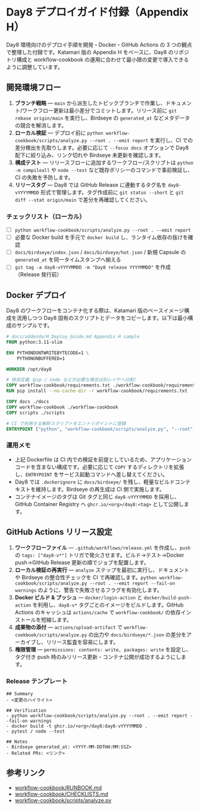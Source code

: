 # Day8 デプロイガイド付録（Appendix H）

Day8 環境向けのデプロイ手順を開発・Docker・GitHub Actions の 3 つの観点で整理した付録です。Katamari 版の Appendix H をベースに、Day8 のリポジトリ構成と workflow-cookbook の運用に合わせて最小限の変更で導入できるように調整しています。

## 開発環境フロー

1. **ブランチ戦略** — `main` から派生したトピックブランチで作業し、ドキュメント/ワークフロー更新は最小差分でコミットします。リリース前に `git rebase origin/main` を実行し、Birdseye の `generated_at` などメタデータの競合を解消します。
2. **ローカル検証** — デプロイ前に `python workflow-cookbook/scripts/analyze.py --root . --emit report` を実行し、CI での差分検出を先取りします。必要に応じて `--focus docs` オプションで Day8 配下に絞り込み、リンク切れや Birdseye 未更新を確認します。
3. **構成テスト** — リリースフローに追加するワークフロー/スクリプトは `python -m compileall` や `node --test` など既存ポリシーのコマンドで事前検証し、CI の失敗を予防します。
4. **リリースタグ** — Day8 では GitHub Release に連動するタグ名を `day8-vYYYYMMDD` 形式で管理します。タグ作成前に `git status --short` と `git diff --stat origin/main` で差分を再確認してください。

### チェックリスト（ローカル）
- [ ] `python workflow-cookbook/scripts/analyze.py --root . --emit report`
- [ ] 必要な Docker build を手元で `docker build` し、ランタイム依存の抜けを確認
- [ ] `docs/birdseye/index.json` / `docs/birdseye/hot.json` / 新規 Capsule の `generated_at` を同一タイムスタンプへ揃える
- [ ] `git tag -a day8-vYYYYMMDD -m "Day8 release YYYYMMDD"` を作成（Release 発行前）

## Docker デプロイ

Day8 のワークフローをコンテナ化する際は、Katamari 版のベースイメージ構成を流用しつつ Day8 固有のスクリプトとデータをコピーします。以下は最小構成のサンプルです。

```dockerfile
# docs/addenda/H_Deploy_Guide.md Appendix H sample
FROM python:3.11-slim

ENV PYTHONDONTWRITEBYTECODE=1 \
    PYTHONUNBUFFERED=1

WORKDIR /opt/day8

# 依存定義（pip / node などが必要な場合は別レイヤへ分割）
COPY workflow-cookbook/requirements.txt ./workflow-cookbook/requirements.txt
RUN pip install --no-cache-dir -r workflow-cookbook/requirements.txt

COPY docs ./docs
COPY workflow-cookbook ./workflow-cookbook
COPY scripts ./scripts

# CI で利用する解析スクリプトをエントリポイントに登録
ENTRYPOINT ["python", "workflow-cookbook/scripts/analyze.py", "--root", ".", "--emit", "report"]
```

### 運用メモ
- 上記 Dockerfile は CI 内での検証を前提としているため、アプリケーションコードを含まない構成です。必要に応じて `COPY` するディレクトリを拡張し、`ENTRYPOINT` をサービス起動コマンドへ差し替えてください。
- Day8 では `.dockerignore` に `docs/birdseye/` を残し、軽量なビルドコンテキストを維持します。Birdseye の再生成は CI 側で実施します。
- コンテナイメージのタグは Git タグと同じ `day8-vYYYYMMDD` を採用し、GitHub Container Registry へ `ghcr.io/<org>/day8:<tag>` として公開します。

## GitHub Actions リリース設定

1. **ワークフローファイル** — `.github/workflows/release.yml` を作成し、`push` の `tags: ["day8-v*"]` トリガで発火させます。ビルド→テスト→Docker push→GitHub Release 更新の順でジョブを配置します。
2. **ローカル検証の再実行** — `analyze` ステップを最初に実行し、ドキュメントや Birdseye の整合性チェックを CI で再確認します。`python workflow-cookbook/scripts/analyze.py --root . --emit report --fail-on warnings` のように、警告で失敗させるフラグを有効化します。
3. **Docker ビルド & プッシュ** — `docker/login-action` と `docker/build-push-action` を利用し、`day8-v*` タグごとのイメージをビルドします。GitHub Actions のキャッシュは `actions/cache` で `workflow-cookbook/` の依存インストールを短縮します。
4. **成果物の添付** — `actions/upload-artifact` で `workflow-cookbook/scripts/analyze.py` の出力や `docs/birdseye/*.json` の差分をアーカイブし、リリース監査を容易にします。
5. **権限管理** — `permissions: contents: write, packages: write` を設定し、タグ付き push 時のみリリース更新・コンテナ公開が成功するようにします。

### Release テンプレート
```
## Summary
- <変更のハイライト>

## Verification
- python workflow-cookbook/scripts/analyze.py --root . --emit report --fail-on warnings
- docker build -t ghcr.io/<org>/day8:day8-vYYYYMMDD .
- pytest / node --test

## Notes
- Birdseye generated_at: <YYYY-MM-DDTHH:MM:SSZ>
- Related PRs: <リンク>
```

## 参考リンク
- [workflow-cookbook/RUNBOOK.md](../../workflow-cookbook/RUNBOOK.md)
- [workflow-cookbook/CHECKLISTS.md](../../workflow-cookbook/CHECKLISTS.md)
- [workflow-cookbook/scripts/analyze.py](../../workflow-cookbook/scripts/analyze.py)
